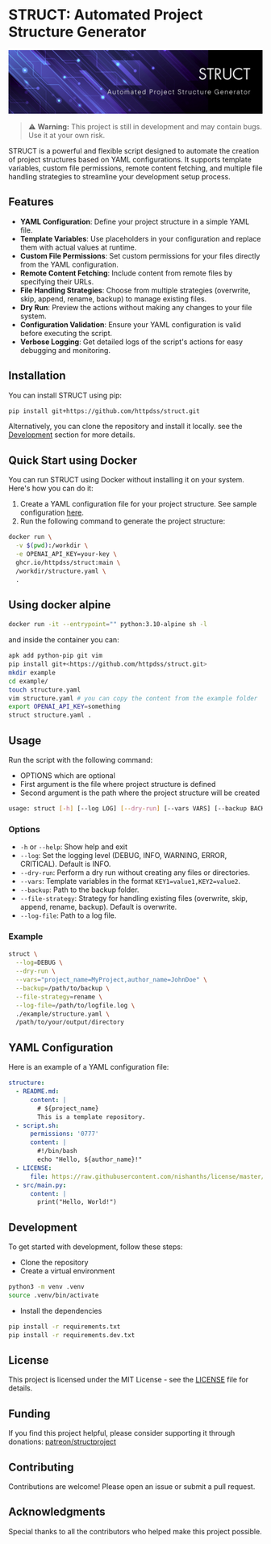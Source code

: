 # STRUCT: Automated Project Structure Generator

![Struct Banner](extras/banner.png)

> ⚠️ **Warning:** This project is still in development and may contain bugs. Use it at your own risk.

STRUCT is a powerful and flexible script designed to automate the creation of project structures based on YAML configurations. It supports template variables, custom file permissions, remote content fetching, and multiple file handling strategies to streamline your development setup process.

## Features

- **YAML Configuration**: Define your project structure in a simple YAML file.
- **Template Variables**: Use placeholders in your configuration and replace them with actual values at runtime.
- **Custom File Permissions**: Set custom permissions for your files directly from the YAML configuration.
- **Remote Content Fetching**: Include content from remote files by specifying their URLs.
- **File Handling Strategies**: Choose from multiple strategies (overwrite, skip, append, rename, backup) to manage existing files.
- **Dry Run**: Preview the actions without making any changes to your file system.
- **Configuration Validation**: Ensure your YAML configuration is valid before executing the script.
- **Verbose Logging**: Get detailed logs of the script's actions for easy debugging and monitoring.

## Installation

You can install STRUCT using pip:

```sh
pip install git+https://github.com/httpdss/struct.git
```

Alternatively, you can clone the repository and install it locally. see the [Development](#development) section for more details.

## Quick Start using Docker

You can run STRUCT using Docker without installing it on your system. Here's how you can do it:

1. Create a YAML configuration file for your project structure. See sample configuration [here](./example/structure.yaml).
2. Run the following command to generate the project structure:

```sh
docker run \
  -v $(pwd):/workdir \
  -e OPENAI_API_KEY=your-key \
  ghcr.io/httpdss/struct:main \
  /workdir/structure.yaml \
  .
```

## Using docker alpine

```sh
docker run -it --entrypoint="" python:3.10-alpine sh -l
```

and inside the container you can:

```sh
apk add python-pip git vim
pip install git+<https://github.com/httpdss/struct.git>
mkdir example
cd example/
touch structure.yaml
vim structure.yaml # you can copy the content from the example folder
export OPENAI_API_KEY=something
struct structure.yaml .
```

## Usage

Run the script with the following command:

- OPTIONS which are optional
- First argument is the file where project structure is defined
- Second argument is the path where the project structure will be created

```sh
usage: struct [-h] [--log LOG] [--dry-run] [--vars VARS] [--backup BACKUP] [--file-strategy {overwrite,skip,append,rename,backup}] [--log-file LOG_FILE] yaml_file base_path
```

### Options

- `-h` or `--help`: Show help and exit
- `--log`: Set the logging level (DEBUG, INFO, WARNING, ERROR, CRITICAL). Default is INFO.
- `--dry-run`: Perform a dry run without creating any files or directories.
- `--vars`: Template variables in the format `KEY1=value1,KEY2=value2`.
- `--backup`: Path to the backup folder.
- `--file-strategy`: Strategy for handling existing files (overwrite, skip, append, rename, backup). Default is overwrite.
- `--log-file`: Path to a log file.

### Example

```sh
struct \
  --log=DEBUG \
  --dry-run \
  --vars="project_name=MyProject,author_name=JohnDoe" \
  --backup=/path/to/backup \
  --file-strategy=rename \
  --log-file=/path/to/logfile.log \
  ./example/structure.yaml \
  /path/to/your/output/directory
```

## YAML Configuration

Here is an example of a YAML configuration file:

```yaml
structure:
  - README.md:
      content: |
        # ${project_name}
        This is a template repository.
  - script.sh:
      permissions: '0777'
      content: |
        #!/bin/bash
        echo "Hello, ${author_name}!"
  - LICENSE:
      file: https://raw.githubusercontent.com/nishanths/license/master/LICENSE
  - src/main.py:
      content: |
        print("Hello, World!")

```

## Development

To get started with development, follow these steps:

- Clone the repository
- Create a virtual environment

```sh
python3 -m venv .venv
source .venv/bin/activate
```

- Install the dependencies

```sh
pip install -r requirements.txt
pip install -r requirements.dev.txt
```

## License

This project is licensed under the MIT License - see the [LICENSE](LICENSE) file for details.

## Funding

If you find this project helpful, please consider supporting it through donations: [patreon/structproject](https://patreon.com/structproject)

## Contributing

Contributions are welcome! Please open an issue or submit a pull request.

## Acknowledgments

Special thanks to all the contributors who helped make this project possible.
